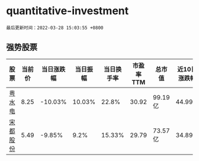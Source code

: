 # quantitative-investment

`最后更新时间：2022-03-28 15:03:55 +0800`

## 强势股票

|股票|当前价|当日涨跌幅|当日振幅|当日换手率|市盈率TTM|总市值|近10日涨跌幅|
|----|----|----|----|----|----|----|----|
|[粤水电](https://xueqiu.com/S/SZ002060)|8.25|-10.03%|10.03%|22.8%|30.92|99.19亿|44.99%|
|[宋都股份](https://xueqiu.com/S/SH600077)|5.49|-9.85%|9.2%|15.33%|29.79|73.57亿|34.89%|
